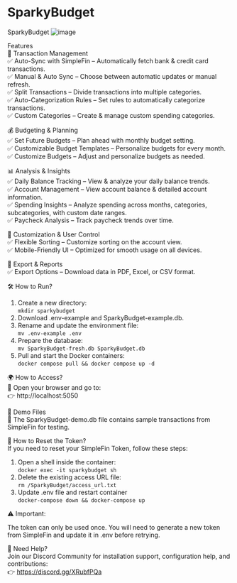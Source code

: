 # SparkyBudget
SparkyBudget
![image](https://github.com/user-attachments/assets/05cd8d45-2d55-4520-abee-cc2eda49557a)


Features  
🔄 Transaction Management  
✅ Auto-Sync with SimpleFin – Automatically fetch bank & credit card transactions.  
✅ Manual & Auto Sync – Choose between automatic updates or manual refresh.  
✅ Split Transactions – Divide transactions into multiple categories.  
✅ Auto-Categorization Rules – Set rules to automatically categorize transactions.  
✅ Custom Categories – Create & manage custom spending categories.  

💰 Budgeting & Planning  
✅ Set Future Budgets – Plan ahead with monthly budget setting.  
✅ Customizable Budget Templates – Personalize budgets for every month.  
✅ Customize Budgets – Adjust and personalize budgets as needed.  

📊 Analysis & Insights  
✅ Daily Balance Tracking – View & analyze your daily balance trends.  
✅ Account Management – View account balance & detailed account information.  
✅ Spending Insights – Analyze spending across months, categories, subcategories, with custom date ranges.  
✅ Paycheck Analysis – Track paycheck trends over time.  

📑 Customization & User Control  
✅ Flexible Sorting – Customize sorting on the account view.  
✅ Mobile-Friendly UI – Optimized for smooth usage on all devices.  

📂 Export & Reports  
✅ Export Options – Download data in PDF, Excel, or CSV format.  



🛠 How to Run?  
1. Create a new directory:  
``mkdir sparkybudget``  
2. Download .env-example and SparkyBudget-example.db.  
3. Rename and update the environment file:  
``mv .env-example .env``  
4. Prepare the database:  
``mv SparkyBudget-fresh.db SparkyBudget.db``  
5. Pull and start the Docker containers:  
``docker compose pull && docker compose up -d``  


🌍 How to Access?  
📍 Open your browser and go to:  
👉 http://localhost:5050  


📂 Demo Files  
📌 The SparkyBudget-demo.db file contains sample transactions from SimpleFin for testing.  


🔄 How to Reset the Token?  
If you need to reset your SimpleFin Token, follow these steps:  

1. Open a shell inside the container:  
``docker exec -it sparkybudget sh``  
2. Delete the existing access URL file:  
``rm /SparkyBudget/access_url.txt``  
3. Update .env file and restart container  
``docker-compose down && docker-compose up``  


⚠️ Important:  

The token can only be used once.  You will need to generate a new token from SimpleFin and update it in .env before retrying.  


💬 Need Help?  
Join our Discord Community for installation support, configuration help, and contributions:  
👉 https://discord.gg/XRubfPQa  


